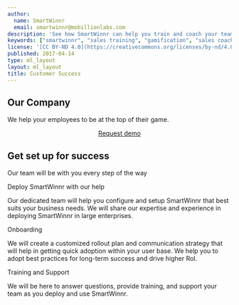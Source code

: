 ```yaml
---
author:
  name: SmartWinnr
  email: smartwinnr@mobillionlabs.com
description: 'See how SmartWinnr can help you train and coach your teams effectively'
keywords: ["smartwinnr", "sales training", "gamification", "sales coaching", "sales performance", "sales enablement", "solutions"]
license: '[CC BY-ND 4.0](https://creativecommons.org/licenses/by-nd/4.0)'
published: 2017-04-14
type: ml_layout
layout: ml_layout
title: Customer Success
---
```


<section class="ml-whySM">
  <div class="container">
    <div class="row">
      <div class="col-md-12 col-sm-12">
        <h1 class="ml_body_text_white text-center">Our Company</h1>
        <div class="ml-font20 text-center ml_body_text_white">We help your employees to be at the top of their game.</div>
        <p align="center" class="ml-padding-top ml-padding-bottom10"><a class="ml-button" align="center" href="/request-demo">Request demo</a></p>
      </div>
    </div>
  </div>
</section>
<section>
  <!-- <div class="ml-green-tile padding100">
    <div class="row text-center ml-container">
      <h2>Our Company</h2>
      <h3>We help your employees to be at the top of their game.</h3>
      <div> <a class="colorbox-node btn btn-warning" href="./?q=node/12">Request demo</a></div>
    </div>
  </div> -->
  <div id="enterprisefeatures" class="ml-container ml-background-white padding50 ">
      <div class="row padding30 text-center">
        <h1 class="ml-title ml-margin-bottom0">Get set up for success</h1>
        <p class="ml_body_text_black">Our team will be with you every step of the way</p>
      </div>
      <!-- Product Features Row 2 -->
      <div class="row ml-prodfeaturerow ml-no-border-bottom">
        <div class="row">
          <div class="col-lg-4 col-md-4 col-sm-6 col-xs-12 text-center bottom-separator ml-prodfeaturecell">
            <span class="icon-lock ml-icon-blue"></span>
            <!-- <img src="https://s3-us-west-2.amazonaws.com/quizprompt.com.site.resources/img/brand/prodfeatures/data_centre_secuirty.svg" class="qpicon" /> -->
            <p class="ml-bold-text text-center">Deploy SmartWinnr with our help</p>
            <p class="ml_body_text_black">Our dedicated team will help you configure and setup SmartWinnr that best suits your business needs. We will share our expertise and experience in deploying SmartWinnr in large enterprises.</p>
          </div>
          <div class="col-lg-4 col-md-4 col-sm-6 col-xs-12 text-center bottom-separator ml-prodfeaturecell">
            <span class="icon-key ml-icon-blue"></span>
            <!-- <img src="https://s3-us-west-2.amazonaws.com/quizprompt.com.site.resources/img/brand/prodfeatures/encryption_data_at_rest.svg" class="qpicon" /> -->
            <p class="ml-bold-text text-center">Onboarding</p>
            <p class="ml_body_text_black">We will create a customized rollout plan and communication strategy that will help in getting quick adoption within your user base. We help you to adopt best practices for long-term success and drive higher RoI.</p>
          </div>
          <div class="col-lg-4 col-md-4 col-sm-6 col-xs-12 text-center bottom-separator ml-prodfeaturecell">
            <span class="icon-brain ml-icon-blue"></span>
            <!-- <img src="https://s3-us-west-2.amazonaws.com/quizprompt.com.site.resources/img/brand/prodfeatures/encryption_data_in_motion.svg" class="qpicon" /> -->
            <p class="ml-bold-text text-center">Training and Support</p>
            <p class="ml_body_text_black">We will be here to answer questions, provide training, and support your team as you deploy and use SmartWinnr.</p>
          </div>
        </div>
      </div>
  </div>
</section>
